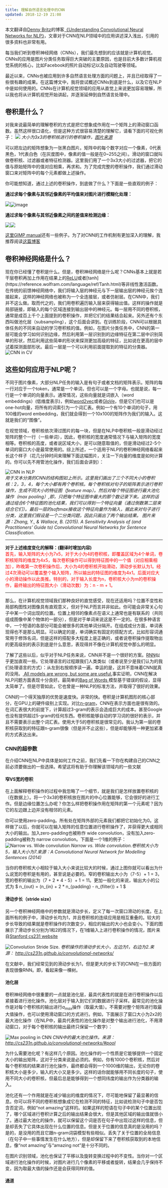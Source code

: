 ```yaml
---
title: 理解自然语言处理中的CNN
updated: 2018-12-19 21:08
---
```

本文翻译自[Denny Britz](http://www.wildml.com/about/)的博客[《Understanding Convolutional Neural Networks for NLP》](http://www.wildml.com/2015/11/understanding-convolutional-neural-networks-for-nlp/)，文章对于CNN在NLP领域中的应用讲述深入浅出，引用的很多资料也非常有用。  

每当我们听到卷积神经网络（CNNs），我们最先想到的应该就是计算机视觉。CNNs的应用是图片分类任务取得巨大突破的主要原因，也是目前大多数计算机视觉系统的核心，比如Facebook的照片自动标记以及自动驾驶等领域。

最近以来，CNNs也被应用到许多自然语言处理方面的问题上，并且已经取得了一些很有趣的成果。在这篇博文中，我将尝试概述CNNs到底是什么，以及它在NLP中是如何使用的。CNNs在计算机视觉领域的应用从直觉上来说更加容易理解，所以我也将从计算机视觉开始讲起，并逐渐延伸到自然语言处理中。
## 卷积是什么？
对我来说最简单的理解卷积的方式是把它想象成作用在一个矩阵上的滑动窗口函数。虽然这样很口语化，但是这种方式很容易清楚的理解它，请看下面的可视化例子：
![](http://deeplearning.stanford.edu/wiki/images/6/6c/Convolution_schematic.gif)
*大小为3x3的卷积核进行的卷积操作，[图片来源](http://deeplearning.stanford.edu/wiki/index.php/Feature_extraction_using_convolution)*  

可以把左边的矩阵想象为一张黑白图片。矩阵中的每个数字对应一个像素，0代表黑色，1代表白色（在灰度图中，像素的值一般是在0~255之间）。滑动的窗口就叫做卷积核、过滤器或者特征检测器。这里我们用了一个3x3大小的过滤器，把它的值与原始矩阵中的值对应相乘，再求和。为了完成完整的卷积操作，我们通过滑动窗口来对矩阵中的每个元素都做上述操作。

你可能想知道，通过上述的卷积操作，到底做了什么？下面是一些直观的例子：

**通过求每个像素与其邻近像素的平均值来对图片进行模糊化处理：**

![](http://docs.gimp.org/en/images/filters/examples/convolution-blur.png)![image](http://docs.gimp.org/en/images/filters/examples/generic-taj-convmatrix-blur.jpg)

**通过求每个像素与其邻近像素之间的差值来检测边缘：**

![](http://docs.gimp.org/en/images/filters/examples/convolution-edge-detect1.png)![](http://docs.gimp.org/en/images/filters/examples/generic-taj-convmatrix-edge-detect.jpg)

[这里GIMP manual](http://docs.gimp.org/en/plug-in-convmatrix.html)还有一些例子。为了对CNN的工作机制有更加深入的理解，我推荐阅读[这篇博客](http://colah.github.io/posts/2014-07-Understanding-Convolutions/)

## 卷积神经网络是什么？

现在你已经懂了卷积是什么。但是，卷积神经网络是什么呢？CNNs基本上就是若干层卷积再加上作用在结果上的[ReLU](https://en.wikipedia.org/wiki/Rectifier_(neural_networks))或者[tanh](https://reference.wolfram.com/language/ref/Tanh.html)等非线性激活函数。在传统的前馈神经网络中，我们将输入层的神经元与下一层输出层的神经元挨个连接起来，这样的神经网络也被称为一个全连接层，或者仿射层。在CNN中，我们并不这么做。取而代之的，我们用卷积遍历输入层来获得输出值。这样的操作就是局部链接，即输入的每个区域连接到输出层中的神经元。每一层用不同的卷积核，通常是成百上千个上面提到的卷积操作，并把它们的结果结合起来。另外还有个东西叫做池化层（subsampling），这个后面会讲到。在训练阶段，CNN可以根据具体任务的不同来自动的学习卷积核的值。例如，在图片分类任务中，CNN的第一层可能会学习如何识别边缘，然后利用第一层识别到的边缘特征在第二层中识别简单的形状，然后利用这些简单的形状来探测更加高级的特征，比如说在更高的层中试着探测面部形状。最后一层是一个可以利用前面提取到的特征的分类器。
![CNN in CV](http://www.wildml.com/wp-content/uploads/2015/11/Screen-Shot-2015-11-07-at-7.26.20-AM.png)
## 这些如何应用于NLP呢？
不同于图片像素，大部分NLP任务的输入是有句子或者文档的矩阵表示。矩阵的每一行对应于一个token，通常是一个单词，但也可以是一个字母。也就是说，每一行是一个单词的向量表示。通常情况，这些向量就是词嵌入（word embeddings）(低维度表示)，例如[word2vec](https://code.google.com/p/word2vec/)或者[GloVe](http://nlp.stanford.edu/projects/glove/)，但是它们也可以是one-hot向量，将所有的词索引为一个词汇表。例如一个有10个单词的句子，用100维的word embedding，我们就会得到一个10x100的矩阵作为我们的输入。这就是我们的“图像”。

在视觉领域，卷积核依次滑过图片的每一块，但是在NLP中卷积核一般是滑动经过矩阵的整个一行（一些单词），因此，卷积核的宽度通常情况下与输入矩阵的宽度相等。卷积核的高度，或者说区域大小，是可以随意取值的，但是滑动经过2-5个单词的窗口大小是最常使用的。综上所述，一个适用于NLP的卷积神经网络看起来长这个样子（花几分钟时间来理解下面这幅图片，关注一下向量的维度是如何计算的。你可以先不用管池化操作，我们后面会讲到）：

![CNN in NLP](http://www.wildml.com/wp-content/uploads/2015/11/Screen-Shot-2015-11-06-at-12.05.40-PM.png)  
*用于文本分类的CNN的结构图如上所示。这里我们画出了三个不同大小的卷积核：2，3，4，每个大小都有两个卷积核。每个卷积核对句子的矩阵表示进行卷积操作，生成不同大小的特征图（feature map）。然后对每个特征图进行最大池化操作（max pooling）,即，只把每个特征图中最大的那个数记录下来。这样的话通过组合6个特征图的池化结果，我们可以得到一个特征向量（通过倒数第二层来结合它们）。最后一层的softmax接收这个特征向量作为输入，据此来对句子进行分类，这里我们假设是一个二分类问题，因此只画出了两个输出结果。
图片来源：Zhang, Y., & Wallace, B. (2015). A Sensitivity Analysis of (and Practitioners’ Guide to) Convolutional Neural Networks for Sentence Classification.*  

***
**对于上述维度变化的解释：(翻译时增加内容)**  
<font color = "red">首先，输入矩阵的大小为7x5，对于大小为4的卷积核，即覆盖区域为4个单词，卷积核矩阵的维度为4x5，每次卷积操作可以得到特征图中的一个值（对应相乘相加），昨晚第一次卷积操作后，大小为4的卷积核开始滑动，滑动步长默认为1。经过4次滑动可以覆盖整个输入矩阵，所以输出的特征图的维度为4x1。后面对应大小的滑动操作以此类推。特别的，对于输入长度为n，卷积核大小为m的卷积操作，最终输出的特征图大小（滑动次数）为：n - m + 1。</font>  

***

那么，在计算机视觉领域我们那种良好的直觉感受，现在还适用吗？位置不变性和局部构图性对图像具有直观意义，但对于NLP而言并非如此。你可能会非常关心句子中某一个词出现的位置。位置上相邻的像素点在语义上通常也是有联系的（共同组成图像中某个物体的一部分），但是对于单词来说这是不一定的。在很多种语言中，一个短语的各部分可能会被很多的其他单词分隔开。在组成成分方面，单词表现得也不是那么明显。可以确定的是，单词确实有固定的搭配方式，比如形容词通常用于修饰名词，但是这样的搭配多大程度上是正确的，或者说卷积操作提取物出的更高级别的表示到底是什么意思，表现得并不像在计算机视觉中那么的明显。  

了解了这些以后，似乎对于NLP任务来说，CNN并不是一个很好的方案。[RNN](http://www.wildml.com/2015/09/recurrent-neural-networks-tutorial-part-1-introduction-to-rnns/)似乎更加直观一些。它处理语言的过程跟我们人类类似（或者说至少是我们认为的我们处理语言的方式）：从左到右按顺序读一遍。幸运的是，这并不意味着CNN就真的没用。[ All models are wrong, but some are useful.](https://en.wikipedia.org/wiki/All_models_are_wrong)事实证明，CNN在解决NLP问题方面表现十分良好。最简单的[Bag of Words ](https://en.wikipedia.org/wiki/Bag-of-words_model)模型基于错误的假设，显得太简单了。但是尽管如此，它也曾是一种NLP的标准方法，并取得了很好的效果。  

CNN的一个得天独厚的优势是速度快。非常的快。卷积是计算机图形的核心部分，在GPU上的硬件级别上实现。对比[n-gram](https://en.wikipedia.org/wiki/N-gram)，CNN在表示方面也是很有效的。在词汇表很大的前提下，计算超过3-gram的表示会造成巨大的成本。甚至Google也没有提供超过5-gram的任何东西。卷积核能够自动的学习词的很好的表示，并且不需要表示出整个词汇表。使用大于5的卷积核是很常见的。我认为第一层的卷积核获取到的特征跟n-gram很像（但是并不止这些），但是却能够用一种更加紧凑的方式表达出来。
### CNN的超参数
在介绍CNN在NLP中具体是如何工作之前，我们先看一下你在构建自己的CNN之前必须要做出的一些选择。希望这将有助于你理解该领域内的一些文献
#### 窄VS宽的卷积
在上面解释卷积操作的过程中我忽略了一个细节，就是我们是怎样放置卷积核的（在数据上）。将一个3x3的卷积核放在图片的中心位置能够，它会很好的进行工作。但是边缘位置怎么办呢？你怎么样把卷积操作用在矩阵的第一个元素呢？因为它的左边跟上边并没有相邻的元素。

你可以使用zero-padding。所有处在矩阵外部的元素我们都把它初始化为0。这样做了以后，你就可以在输入矩阵的任意位置进行卷积操作了，并获得更大或相同大小的输出。加入zero-padding也被称作 wide convolution，没有加入zero-padding被称为 narrow convolution。下面是一个1维的例子：
![Narrow vs. Wide convolution](http://www.wildml.com/wp-content/uploads/2015/11/Screen-Shot-2015-11-05-at-9.47.41-AM.png)
*Narrow vs. Wide convolution.卷积核大小为5，输入大小为7.来源：A Convolutional Neural Network for Modelling Sentences (2014)*  

当你的卷积核大小相较于输入大小来说比较大的时候，通过上图你就可以看出为什么说宽的卷积是有用的，甚至说是必要的。窄的卷积输出大小为（7-5）+ 1 = 3，宽的卷积的输出为（7 + 2 * 4 - 5）+ 1 = 11。更加一般化的来说，输出大小的公式为
$
n_{out} = (n_{in} + 2 * n_{padding} - n_{filter}) + 1
$
#### 滑动步长（stride size）
另一个卷积神经网络中的参数就是滑动步长，定义了每一次窗口滑动的长度。在上面所有的例子中，滑动步长均为1，并且卷积核的连续应用是相互重叠的。较大的步长导致的结果就是卷积操作的次数变少，相应的输出的大小也会变小。下面的图展示了滑动步长分别为1和2的情况下，在1维输入上进行卷积操作的情况，图片来自[Stanford cs231 website](http://cs231n.github.io/convolutional-networks/)  

![Convolution Stride Size.](http://www.wildml.com/wp-content/uploads/2015/11/Screen-Shot-2015-11-05-at-10.18.08-AM.png)
*卷积操作的滑动步长大小，左边为1，右边为2.来源： http://cs231n.github.io/convolutional-networks/*  

在文献中，我们经常见到的滑动步长为1，但是更大的步长下的CNN在一些方面的表现很像RNN。即，看起来像一棵树。　　
#### 池化层
卷积神经网络中很重要的一点就是池化层，最具代表性的就是在进行卷积操作以后紧接着进行池化操作。池化层对于输入到它们的数据进行子采样。最常见的池化操作是对每个卷积核的输出进行$a_{max}$操作（取最大值）。不需要对整个矩阵进行取最大值操作，也可以使用滑动窗口的方式进行。例如，下面展示了窗口大小为2x2的最大池化操作（在NLP中，最具代表性的池化操作是对整个输出进行池化，不用滑动窗口，对于每个卷积核的输出最终只保留一个数字）：

![Max pooling in CNN](http://www.wildml.com/wp-content/uploads/2015/11/Screen-Shot-2015-11-05-at-2.18.38-PM-1024x534.png)
*CNN中的最大池化操作。来源：http://cs231n.github.io/convolutional-networks/#pool*

为什么需要池化呢？有这样几个原因。池化操作的一个性质是它能够提供一个固定大小的输出矩阵，这对于分类来说是必须的。例如，你有1000个卷积核，然后对每个卷积核的结果进行池化操作，最终都会得到一个1000维的输出，无论你的卷积核大小是多少，输入的大小又是多少。这样的话你就能够用不同长度的句子，使用不同大小的卷积核，但最后总是能够得到一个想同纬度的输出作为分类器的输入。

池化还有一个作用就是在减少输出的维度的情况下，尽可能地保留了最显著的信息。你可以将不同的卷积核想象成它在检测不同的特征，比如说检测句子中是否包含否定词，例如“not amazing”这样的。如果这样的短语在句子中的某个位置出现了，哪个区域进行卷积计算之后的输出结果会很大，但是其他区域的输出值就很小了。通过最大池化的操作，就可以保留这个词是否在句子中出现过这样的信息，但是却丢失了它具体出现在什么位置的信息。但是关于位置的信息真的是没用的吗？是的，是没用的而且它跟n-gram词袋模型有些相似。丢失了关于位置的全局信息（在句子中一些事情发生在什么地方），但是却保留下来了卷积核获取到的本地信息，像“not amazing”与“amazing not”是十分不同的。

在图片识别领域，池化也保证了平移以及旋转变换过程中的不变性。当你对一个区域进行池化操作的时候，对图片进行几个像素的平移或者旋转，结果会几乎保持不变，因为取最大值的操作还是会获得同样的值。
#### 通道